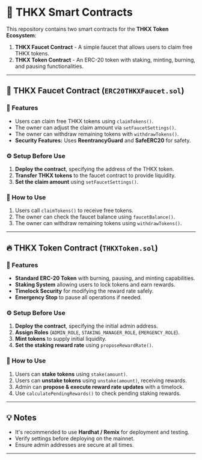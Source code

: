 # 🚀 THKX Smart Contracts

This repository contains two smart contracts for the **THKX Token Ecosystem**:
1. **THKX Faucet Contract** - A simple faucet that allows users to claim free THKX tokens.
2. **THKX Token Contract** - An ERC-20 token with staking, minting, burning, and pausing functionalities.

---

## 📜 THKX Faucet Contract (`ERC20THKXFaucet.sol`)

### 📌 Features
- Users can claim free THKX tokens using `claimTokens()`.
- The owner can adjust the claim amount via `setFaucetSettings()`.
- The owner can withdraw remaining tokens with `withdrawTokens()`.
- **Security Features:** Uses **ReentrancyGuard** and **SafeERC20** for safety.

### ⚙️ Setup Before Use
1. **Deploy the contract**, specifying the address of the THKX token.
2. **Transfer THKX tokens** to the faucet contract to provide liquidity.
3. **Set the claim amount** using `setFaucetSettings()`.

### 🚀 How to Use
1. Users call `claimTokens()` to receive free tokens.
2. The owner can check the faucet balance using `faucetBalance()`.
3. The owner can withdraw remaining tokens using `withdrawTokens()`.

---

## 🔥 THKX Token Contract (`THKXToken.sol`)

### 📌 Features
- **Standard ERC-20 Token** with burning, pausing, and minting capabilities.
- **Staking System** allowing users to lock tokens and earn rewards.
- **Timelock Security** for modifying the reward rate safely.
- **Emergency Stop** to pause all operations if needed.

### ⚙️ Setup Before Use
1. **Deploy the contract**, specifying the initial admin address.
2. **Assign Roles** (`ADMIN_ROLE`, `STAKING_MANAGER_ROLE`, `EMERGENCY_ROLE`).
3. **Mint tokens** to supply initial liquidity.
4. **Set the staking reward rate** using `proposeRewardRate()`.

### 🚀 How to Use
1. Users can **stake tokens** using `stake(amount)`.
2. Users can **unstake tokens** using `unstake(amount)`, receiving rewards.
3. Admin can **propose & execute reward rate updates** with a timelock.
4. Use `calculatePendingRewards()` to check pending staking rewards.

---

## 💡 Notes
- It's recommended to use **Hardhat / Remix** for deployment and testing.
- Verify settings before deploying on the mainnet.
- Ensure admin addresses are secure at all times.

---

